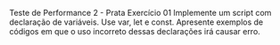 Teste de Performance 2 - Prata
Exercício 01
Implemente um script com declaração de variáveis. Use var, let e const. Apresente exemplos de códigos em que o uso incorreto dessas declarações irá causar erro.